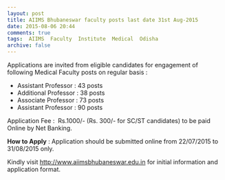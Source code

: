 ```yaml
---
layout: post
title: AIIMS Bhubaneswar faculty posts last date 31st Aug-2015   
date: 2015-08-06 20:44
comments: true
tags:  AIIMS  Faculty  Institute  Medical  Odisha 
archive: false
---
```

Applications are invited from eligible candidates for engagement of following Medical Faculty posts on regular basis :


- Assistant Professor : 43 posts
- Additional Professor : 38 posts 
- Associate Professor : 73 posts
- Assistant Professor : 90 posts

Application Fee :  Rs.1000/- (Rs. 300/- for SC/ST candidates) to be paid Online by Net Banking. 

**How to Apply** : Application should be submitted online from 22/07/2015 to 31/08/2015 only.    



Kindly visit <http://www.aiimsbhubaneswar.edu.in>  for initial information and application format. 






